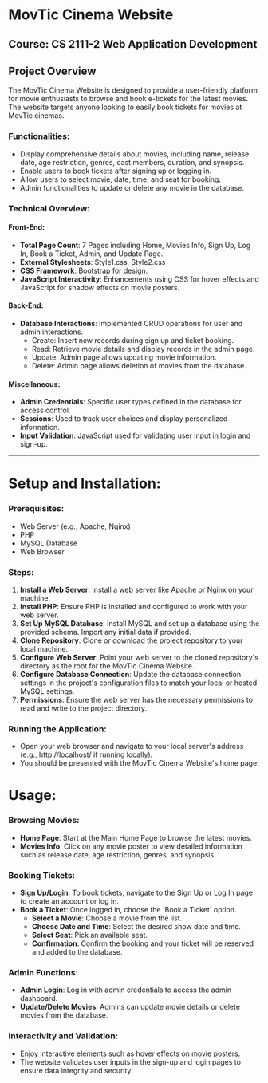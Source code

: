# MovTic Cinema Website

## Course: CS 2111-2 Web Application Development

## Project Overview
The MovTic Cinema Website is designed to provide a user-friendly platform for movie enthusiasts to browse and book e-tickets for the latest movies. The website targets anyone looking to easily book tickets for movies at MovTic cinemas.

### Functionalities:
- Display comprehensive details about movies, including name, release date, age restriction, genres, cast members, duration, and synopsis.
- Enable users to book tickets after signing up or logging in.
- Allow users to select movie, date, time, and seat for booking.
- Admin functionalities to update or delete any movie in the database.

### Technical Overview:

#### Front-End:
- **Total Page Count**: 7 Pages including Home, Movies Info, Sign Up, Log In, Book a Ticket, Admin, and Update Page.
- **External Stylesheets**: Style1.css, Style2.css
- **CSS Framework**: Bootstrap for design.
- **JavaScript Interactivity**: Enhancements using CSS for hover effects and JavaScript for shadow effects on movie posters.

#### Back-End:
- **Database Interactions**: Implemented CRUD operations for user and admin interactions.
    - Create: Insert new records during sign up and ticket booking.
    - Read: Retrieve movie details and display records in the admin page.
    - Update: Admin page allows updating movie information.
    - Delete: Admin page allows deletion of movies from the database.

#### Miscellaneous:
- **Admin Credentials**: Specific user types defined in the database for access control.
- **Sessions**: Used to track user choices and display personalized information.
- **Input Validation**: JavaScript used for validating user input in login and sign-up.

---

# Setup and Installation:

### Prerequisites:
- Web Server (e.g., Apache, Nginx)
- PHP
- MySQL Database
- Web Browser

### Steps:
1. **Install a Web Server**: Install a web server like Apache or Nginx on your machine.
2. **Install PHP**: Ensure PHP is installed and configured to work with your web server.
3. **Set Up MySQL Database**: Install MySQL and set up a database using the provided schema. Import any initial data if provided.
4. **Clone Repository**: Clone or download the project repository to your local machine.
5. **Configure Web Server**: Point your web server to the cloned repository's directory as the root for the MovTic Cinema Website.
6. **Configure Database Connection**: Update the database connection settings in the project's configuration files to match your local or hosted MySQL settings.
7. **Permissions**: Ensure the web server has the necessary permissions to read and write to the project directory.

### Running the Application:
- Open your web browser and navigate to your local server's address (e.g., http://localhost/ if running locally).
- You should be presented with the MovTic Cinema Website's home page.

# Usage:

### Browsing Movies:
- **Home Page**: Start at the Main Home Page to browse the latest movies.
- **Movies Info**: Click on any movie poster to view detailed information such as release date, age restriction, genres, and synopsis.

### Booking Tickets:
- **Sign Up/Login**: To book tickets, navigate to the Sign Up or Log In page to create an account or log in.
- **Book a Ticket**: Once logged in, choose the 'Book a Ticket' option.
    - **Select a Movie**: Choose a movie from the list.
    - **Choose Date and Time**: Select the desired show date and time.
    - **Select Seat**: Pick an available seat.
    - **Confirmation**: Confirm the booking and your ticket will be reserved and added to the database.
  
### Admin Functions:
- **Admin Login**: Log in with admin credentials to access the admin dashboard.
- **Update/Delete Movies**: Admins can update movie details or delete movies from the database.

### Interactivity and Validation:
- Enjoy interactive elements such as hover effects on movie posters.
- The website validates user inputs in the sign-up and login pages to ensure data integrity and security.
